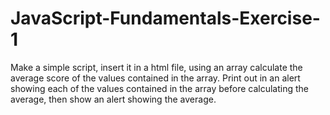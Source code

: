 # JavaScript-Fundamentals-Exercise-1
Make a simple script, insert it in a html file, using an array calculate the average score of the values contained in the array.  Print out in an alert showing each of the values contained in the array before calculating the average, then show an alert showing the average.
